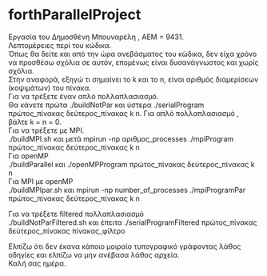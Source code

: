 # forthParallelProject  
Εργασία του Δημοσθένη Μπουναρέλη , ΑΕΜ = 9431.  
Λεπτομέρειες περί του κώδικα.  
Όπως θα δείτε και από την ώρα ανεβάσματος του κώδικα, δεν είχα χρόνο να προσθέσω σχόλια σε αυτόν, επομένως είναι δυσανάγνωστος και χωρίς σχόλια.  
Στην αναφορά, εξηγώ τι σημαίνει το k και το n, είναι αριθμός διαμερίσεων (κοψιμάτων) του πίνακα.  
Για να τρέξετε έναν απλό πολλαπλασιασμό.  
Θα κάνετε πρώτα ./buildNotPar και ύστερα ./serialProgram πρώτος_πίνακας δεύτερος_πίνακας k n. Για απλό πολλαπλασιασμό , βάλτε k = n = 0.  
Για να τρέξετε με MPI.  
./buildMPI.sh και μετά mpirun -np αριθμος_processes ./mpiProgram πρώτος_πίνακας δεύτερος_πίνακας k n  
Για openMP  
./buildParallel και ./openMPProgram πρώτος_πίνακας δεύτερος_πίνακας k n    
Για MPI με openMP  
./buildMPIpar.sh και mpirun -np number_of_processes ./mpiProgramPar πρώτος_πίνακας δεύτερος_πίνακας k n  

Για να τρέξετε filtered πολλαπλασιασμό    
./buildNotParFiltered.sh και έπειτα ./serialProgramFiltered πρώτος_πίνακας δεύτερος_πίνακας πίνακας_φίλτρο   

Ελπίζω ότι δεν έκανα κάποιο μοιραίο τυπογραφικό γράφοντας λάθος οδηγίες και ελπίζω να μην ανέβασα λάθος αρχεία.  
Καλή σας ημέρα.

